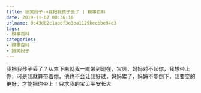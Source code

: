 ```yaml
---
title: 搞笑段子->我把我孩子丢了 | 糗事百科
date: 2019-11-07 00:36:16
urlname: 0c43d02c1aedf3e3ea1129becbbe94c3
tags: 
- 糗事百科
categories:
- 糗事百科
- 搞笑段子
---
```

我把我孩子丢了？从生下来就我一直带到现在，宝贝，妈妈对不起你，我想带上你，可是我就算带着你，他也不会让我好过，妈妈累了，妈妈不能倒下，我要变的更好，才能把你带上！只求我的宝贝平安长大


